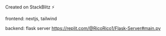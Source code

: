 
Created on StackBlitz ⚡️

frontend:
nextjs, tailwind

backend: flask server 
https://replit.com/@RicoRico1/Flask-Server#main.py
